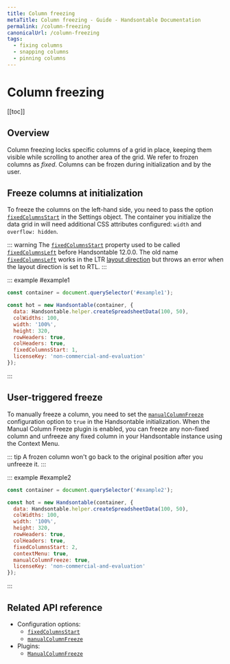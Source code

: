 ```yaml
---
title: Column freezing
metaTitle: Column freezing - Guide - Handsontable Documentation
permalink: /column-freezing
canonicalUrl: /column-freezing
tags:
  - fixing columns
  - snapping columns
  - pinning columns
---
```


# Column freezing

[[toc]]

## Overview

Column freezing locks specific columns of a grid in place, keeping them visible while scrolling to another area of the grid. We refer to frozen columns as *fixed*. Columns can be frozen during initialization and by the user.

## Freeze columns at initialization

To freeze the columns on the left-hand side, you need to pass the option [`fixedColumnsStart`](@/api/options.md#fixedcolumnstart) in the Settings object. The container you initialize the data grid in will need additional CSS attributes configured: `width` and `overflow: hidden`.

::: warning
The [`fixedColumnsStart`](@/api/options.md#fixedcolumnstart) property used to be called [`fixedColumnsLeft`](@/api/options.md#fixedcolumnleft) before Handsontable 12.0.0. The old name [`fixedColumnsLeft`](@/api/options.md#fixedcolumnleft) works in the LTR [layout direction](@/guides/internationalization/layout-direction.md) but throws an error when the layout direction is set to RTL.
:::

::: example #example1
```js
const container = document.querySelector('#example1');

const hot = new Handsontable(container, {
  data: Handsontable.helper.createSpreadsheetData(100, 50),
  colWidths: 100,
  width: '100%',
  height: 320,
  rowHeaders: true,
  colHeaders: true,
  fixedColumnsStart: 1,
  licenseKey: 'non-commercial-and-evaluation'
});
```
:::

## User-triggered freeze

To manually freeze a column, you need to set the [`manualColumnFreeze`](@/api/options.md#manualcolumnfreeze) configuration option to `true` in the Handsontable initialization. When the Manual Column Freeze plugin is enabled, you can freeze any non-fixed column and unfreeze any fixed column in your Handsontable instance using the Context Menu.

::: tip
A frozen column won't go back to the original position after you unfreeze it.
:::

::: example #example2
```js
const container = document.querySelector('#example2');

const hot = new Handsontable(container, {
  data: Handsontable.helper.createSpreadsheetData(100, 50),
  colWidths: 100,
  width: '100%',
  height: 320,
  rowHeaders: true,
  colHeaders: true,
  fixedColumnsStart: 2,
  contextMenu: true,
  manualColumnFreeze: true,
  licenseKey: 'non-commercial-and-evaluation'
});
```
:::

## Related API reference

- Configuration options:
  - [`fixedColumnsStart`](@/api/options.md#fixedcolumnsstart)
  - [`manualColumnFreeze`](@/api/options.md#manualcolumnfreeze)
- Plugins:
  - [`ManualColumnFreeze`](@/api/manualColumnFreeze.md)
